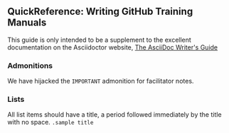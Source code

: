 ## QuickReference: Writing GitHub Training Manuals

This guide is only intended to be a supplement to the excellent documentation on the Asciidoctor website, [The AsciiDoc Writer's Guide](http://asciidoctor.org/docs/asciidoc-writers-guide/)

### Admonitions

We have hijacked the `IMPORTANT` admonition for facilitator notes.

### Lists

All list items should have a title, a period followed immediately by the title with no space.
`.sample title`
